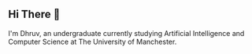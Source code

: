 ## Hi There :wave:

I'm Dhruv, an undergraduate currently studying Artificial Intelligence and Computer Science at The University of Manchester.

<!-- - 🔭 I’m currently working on 
- 🌱 I’m currently learning 
- 👯 I’m looking to collaborate on 
- 🤔 I’m looking for help with 
- 💬 Ask me about
- 📫 How to reach me: 
- 😄 Pronouns: 
- ⚡ Fun fact: 
 -->
